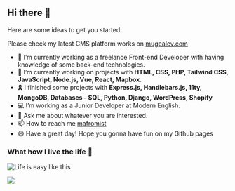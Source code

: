 ## Hi there 👋

Here are some ideas to get you started:

Please check my latest CMS platform works on <a href="https://mugealev.com">mugealev.com</a>


- 🔭  I’m currently working as a freelance Front-end Developer with having knowledge of some back-end technologies.
- 🌱  I’m currently working on projects with **HTML, CSS, PHP, Tailwind CSS, JavaScript, Node.js, Vue, React, Mapbox**.
- 🎗  I finished some projects with **Express.js, Handlebars.js, 11ty, MongoDB, Databases - SQL, Python, Django, WordPress, Shopify**
- 💻  I’m working as a Junior Developer at Modern English.
- 💬  Ask me about whatever you are interested.
- 📫  How to reach me [mafromist](https://twitter.com/mafromist)
- 😄  Have a great day! Hope you gonna have fun on my Github pages

### What how I live the life :pill:

![Life is easy like this](https://media.giphy.com/media/4hnQDVKVARZ6w/giphy.gif)


<a href="https://github.com/mafromist/mafromist">
  <img align="center" src="https://github-readme-stats.vercel.app/api/top-langs/?username=mafromist&hide=java,html&title_color=ffffff&text_color=c9cacc&icon_color=2bbc8a&bg_color=1d1f21" />
</a>
